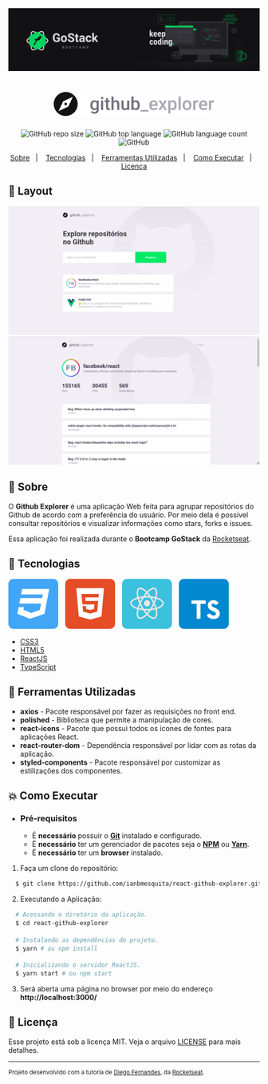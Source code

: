 <img alt="GoStack" src=".github/banner-gostack.png" />

<h1 align="center">
    <img alt="Github Explorer" src=".github/logo-app.png" />
</h1>

<p align="center">
  <img alt="GitHub repo size" src="https://img.shields.io/github/repo-size/ianbmesquita/react-github-explorer">
  <img alt="GitHub top language" src="https://img.shields.io/github/languages/top/ianbmesquita/react-github-explorer">
  <img alt="GitHub language count" src="https://img.shields.io/github/languages/count/ianbmesquita/react-github-explorer">
  <img alt="GitHub" src="https://img.shields.io/github/license/ianbmesquita/react-github-explorer">
</p>

<p align="center">
  <a href="#bookmark-sobre">Sobre</a>&nbsp;&nbsp;&nbsp;|&nbsp;&nbsp;&nbsp;
  <a href="#rocket-tecnologias">Tecnologias</a>&nbsp;&nbsp;&nbsp;|&nbsp;&nbsp;&nbsp;
  <a href="#wrench-ferramentas-utilizadas">Ferramentas Utilizadas</a>&nbsp;&nbsp;&nbsp;|&nbsp;&nbsp;&nbsp;
  <a href="#boom-como-executar">Como Executar</a>&nbsp;&nbsp;&nbsp;|&nbsp;&nbsp;&nbsp;
  <a href="#memo-licença">Licença</a>
</p>

## :art: Layout

<p align="center">
  <img alt="Tela inicial" src=".github/layout01.png" />
  <img alt="Repositório" src=".github/layout02.png" />
</p>


## :bookmark: Sobre

O **Github Explorer** é uma aplicação Web feita para agrupar repositórios do Github de acordo com a preferência do usuário. Por meio dela é possível consultar repositórios e visualizar informações como stars, forks e issues.

Essa aplicação foi realizada durante o **Bootcamp GoStack** da [Rocketseat](https://rocketseat.com.br/).

## :rocket: Tecnologias

<p float="left">
  <img alt="CSS3" src=".github/css3.svg" />
  <img alt="HTML5" src=".github/html5.svg" hspace="10"/>
  <img alt="ReactJS" src=".github/reactjs.svg" />
  <img alt="TypeScript" src=".github/typescript.svg" hspace="10" />
</p>

-  [CSS3](https://www.w3schools.com/css/)
-  [HTML5](https://www.w3schools.com/html/)
-  [ReactJS](https://pt-br.reactjs.org/)
-  [TypeScript](https://www.typescriptlang.org/)

## :wrench: Ferramentas Utilizadas

- **axios** - Pacote responsável por fazer as requisições no front end.
- **polished** - Biblioteca que permite a manipulação de cores.
- **react-icons** - Pacote que possui todos os ícones de fontes para aplicações React.
- **react-router-dom** - Dependência responsável por lidar com as rotas da aplicação.
- **styled-components** - Pacote responsável por customizar as estilizações dos componentes.


## :boom: Como Executar

- ### **Pré-requisitos**

  - É **necessário** possuir o **[Git](https://git-scm.com/)** instalado e configurado.
  - É **necessário** ter um gerenciador de pacotes seja o **[NPM](https://www.npmjs.com/)** ou **[Yarn](https://yarnpkg.com/)**.
  - É **necessário** ter um **browser** instalado.

1. Faça um clone do repositório:

```sh
  $ git clone https://github.com/ianbmesquita/react-github-explorer.git
```

2. Executando a Aplicação:

```sh
  # Acessando o diretório da aplicação.
  $ cd react-github-explorer

  # Instalando as dependências do projeto.
  $ yarn # ou npm install

  # Inicializando o servidor ReactJS.
  $ yarn start # ou npm start	
```

3. Será aberta uma página no browser por meio do endereço **http://localhost:3000/**


## :memo: Licença

Esse projeto está sob a licença MIT. Veja o arquivo [LICENSE](LICENSE.md) para mais detalhes.

---
<sup>Projeto desenvolvido com a tutoria de [Diego Fernandes](https://github.com/diego3g), da [Rocketseat](rocketseat.com.br).</sup>
